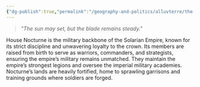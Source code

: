 ```yaml
---
{"dg-publish":true,"permalink":"/geography-and-politics/alluvterre/the-solarian-empire/noble-houses/house-nocturne/"}
---
```


> _"The sun may set, but the blade remains steady."_

House Nocturne is the military backbone of the Solarian Empire, known for its strict discipline and unwavering loyalty to the crown. Its members are raised from birth to serve as warriors, commanders, and strategists, ensuring the empire’s military remains unmatched. They maintain the empire’s strongest legions and oversee the imperial military academies. Nocturne’s lands are heavily fortified, home to sprawling garrisons and training grounds where soldiers are forged.